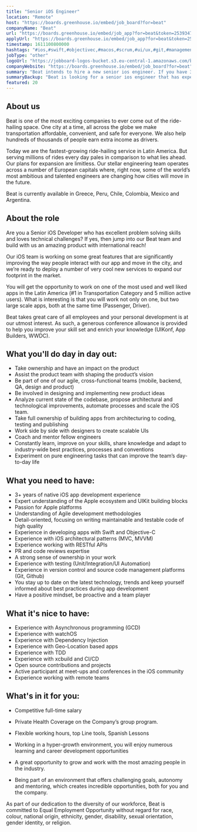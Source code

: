 ```yaml
---
title: "Senior iOS Engineer"
location: "Remote"
host: "https://boards.greenhouse.io/embed/job_board?for=beat"
companyName: "Beat"
url: "https://boards.greenhouse.io/embed/job_app?for=beat&token=2539347"
applyUrl: "https://boards.greenhouse.io/embed/job_app?for=beat&token=2539347#app"
timestamp: 1611100800000
hashtags: "#ios,#swift,#objectivec,#macos,#scrum,#ui/ux,#git,#management,#marketing,#operations"
jobType: "other"
logoUrl: "https://jobboard-logos-bucket.s3.eu-central-1.amazonaws.com/beat"
companyWebsite: "https://boards.greenhouse.io/embed/job_board?for=beat"
summary: "Beat intends to hire a new senior ios engineer. If you have 3+ years of native iOS app development experience, consider applying."
summaryBackup: "Beat is looking for a senior ios engineer that has experience in: #ios, #swift, #objectivec."
featured: 20
---
```


## About us

Beat is one of the most exciting companies to ever come out of the ride-hailing space. One city at a time, all across the globe we make transportation affordable, convenient, and safe for everyone. We also help hundreds of thousands of people earn extra income as drivers. 

Today we are the fastest-growing ride-hailing service in Latin America. But serving millions of rides every day pales in comparison to what lies ahead. Our plans for expansion are limitless. Our stellar engineering team operates across a number of European capitals where, right now, some of the world’s most ambitious and talented engineers are changing how cities will move in the future.

Beat is currently available in Greece, Peru, Chile, Colombia, Mexico and Argentina. 

## About the role

Are you a Senior iOS Developer who has excellent problem solving skills and loves technical challenges? If yes, then jump into our Beat team and build with us an amazing product with international reach! 

Our iOS team is working on some great features that are significantly improving the way people interact with our app and move in the city, and we’re ready to deploy a number of very cool new services to expand our footprint in the market.

You will get the opportunity to work on one of the most used and well liked apps in the Latin America (#1 in Transportation Category and 5 million active users). What is interesting is that you will work not only on one, but two large scale apps, both at the same time (Passenger, Driver).

Beat takes great care of all employees and your personal development is at our utmost interest. As such, a generous conference allowance is provided to help you improve your skill set and enrich your knowledge (UIKonf, App Builders, WWDC).

## What you'll do day in day out:

*   Take ownership and have an impact on the product
*   Assist the product team with shaping the product’s vision
*   Be part of one of our agile, cross-functional teams (mobile, backend, QA, design and product)
*   Be involved in designing and implementing new product ideas
*   Analyze current state of the codebase, propose architectural and technological improvements, automate processes and scale the iOS team.
*   Take full ownership of building apps from architecturing to coding, testing and publishing
*   Work side by side with designers to create scalable UIs
*   Coach and mentor fellow engineers
*   Constantly learn, improve on your skills, share knowledge and adapt to industry-wide best practices, processes and conventions
*   Experiment on pure engineering tasks that can improve the team’s day-to-day life

## What you need to have:

*   3+ years of native iOS app development experience
*   Expert understanding of the Apple ecosystem and UIKit building blocks
*   Passion for Apple platforms
*   Understanding of Agile development methodologies
*   Detail-oriented, focusing on writing maintainable and testable code of high quality
*   Experience in developing apps with Swift and Objective-C
*   Experience with iOS architectural patterns (MVC, MVVM)
*   Experience working with RESTful APIs
*   PR and code reviews expertise
*   A strong sense of ownership in your work
*   Experience with testing (Unit/Integration/UI Automation)
*   Experience in version control and source code management platforms (Git, Github)
*   You stay up to date on the latest technology, trends and keep yourself informed about best practices during app development
*   Have a positive mindset, be proactive and a team player

## What it's nice to have:

*   Experience with Asynchronous programming (GCD)
*   Experience with watchOS
*   Experience with Dependency Injection
*   Experience with Geo-Location based apps
*   Experience with TDD
*   Experience with xcbuild and CI/CD
*   Open source contributions and projects
*   Active participant at meet-ups and conferences in the iOS community
*   Experience working with remote teams

## What's in it for you:

*   Competitive full-time salary
*   Private Health Coverage on the Company’s group program.

*   Flexible working hours, top Line tools, Spanish Lessons
*   Working in a hyper-growth environment, you will enjoy numerous learning and career development opportunities 
*   A great opportunity to grow and work with the most amazing people in the industry.
*   Being part of an environment that offers challenging goals, autonomy and mentoring, which creates incredible opportunities, both for you and the company.

As part of our dedication to the diversity of our workforce, Beat is committed to Equal Employment Opportunity without regard for race, colour, national origin, ethnicity, gender, disability, sexual orientation, gender identity, or religion.
